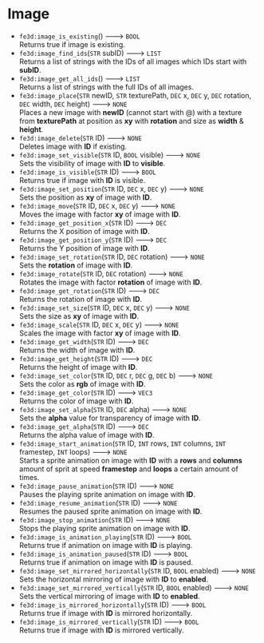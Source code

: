 # Image
- `fe3d:image_is_existing`() ---> `BOOL`  
  Returns true if image is existing.
- `fe3d:image_find_ids`(`STR` subID) ---> `LIST`  
  Returns a list of strings with the IDs of all images which IDs start with **subID**.
- `fe3d:image_get_all_ids`() ---> `LIST`  
  Returns a list of strings with the full IDs of all images.
- `fe3d:image_place`(`STR` newID, `STR` texturePath, `DEC` x, `DEC` y, `DEC` rotation, `DEC` width, `DEC` height) ---> `NONE`  
  Places a new image with **newID** (cannot start with @) with a texture from **texturePath** at position as **xy** with **rotation** and size as **width** & **height**.
- `fe3d:image_delete`(`STR` ID) ---> `NONE`  
  Deletes image with **ID** if existing.
- `fe3d:image_set_visible`(`STR` ID, `BOOL` visible) ---> `NONE`  
  Sets the visibility of image with **ID** to **visible**.
- `fe3d:image_is_visible`(`STR` ID) ---> `BOOL`  
  Returns true if image with **ID** is visible.
- `fe3d:image_set_position`(`STR` ID, `DEC` x, `DEC` y) ---> `NONE`  
  Sets the position as **xy** of image with **ID**.
- `fe3d:image_move`(`STR` ID, `DEC` x, `DEC` y) ---> `NONE`  
  Moves the image with factor **xy** of image with **ID**.
- `fe3d:image_get_position_x`(`STR` ID) ---> `DEC`  
  Returns the X position of image with **ID**.
- `fe3d:image_get_position_y`(`STR` ID) ---> `DEC`  
  Returns the Y position of image with **ID**.
- `fe3d:image_set_rotation`(`STR` ID, `DEC` rotation) ---> `NONE`  
  Sets the **rotation** of image with **ID**.
- `fe3d:image_rotate`(`STR` ID, `DEC` rotation) ---> `NONE`  
  Rotates the image with factor **rotation** of image with **ID**.
- `fe3d:image_get_rotation`(`STR` ID) ---> `DEC`  
  Returns the rotation of image with **ID**.
- `fe3d:image_set_size`(`STR` ID, `DEC` x, `DEC` y) ---> `NONE`  
  Sets the size as **xy** of image with **ID**.
- `fe3d:image_scale`(`STR` ID, `DEC` x, `DEC` y) ---> `NONE`  
  Scales the image with factor **xy** of image with **ID**.
- `fe3d:image_get_width`(`STR` ID) ---> `DEC`  
  Returns the width of image with **ID**.
- `fe3d:image_get_height`(`STR` ID) ---> `DEC`  
  Returns the height of image with **ID**.
- `fe3d:image_set_color`(`STR` ID, `DEC` r, `DEC` g, `DEC` b) ---> `NONE`  
  Sets the color as **rgb** of image with **ID**.
- `fe3d:image_get_color`(`STR` ID) ---> `VEC3`  
  Returns the color of image with **ID**.
- `fe3d:image_set_alpha`(`STR` ID, `DEC` alpha) ---> `NONE`  
  Sets the **alpha** value for transparency of image with **ID**.
- `fe3d:image_get_alpha`(`STR` ID) ---> `DEC`  
  Returns the alpha value of image with **ID**.
- `fe3d:image_start_animation`(`STR` ID, `INT` rows, `INT` columns, `INT` framestep, `INT` loops) ---> `NONE`  
  Starts a sprite animation on image with **ID** with a **rows** and **columns** amount of sprit at speed **framestep** and **loops** a certain amount of times.
- `fe3d:image_pause_animation`(`STR` ID) ---> `NONE`  
  Pauses the playing sprite animation on image with **ID**.
- `fe3d:image_resume_animation`(`STR` ID) ---> `NONE`  
  Resumes the paused sprite animation on image with **ID**.
- `fe3d:image_stop_animation`(`STR` ID) ---> `NONE`  
  Stops the playing sprite animation on image with **ID**.
- `fe3d:image_is_animation_playing`(`STR` ID) ---> `BOOL`  
  Returns true if animation on image with **ID** is playing.
- `fe3d:image_is_animation_paused`(`STR` ID) ---> `BOOL`  
  Returns true if animation on image with **ID** is paused.
- `fe3d:image_set_mirrored_horizontally`(`STR` ID, `BOOL` enabled) ---> `NONE`  
  Sets the horizontal mirroring of image with **ID** to **enabled**.
- `fe3d:image_set_mirrored_vertically`(`STR` ID, `BOOL` enabled) ---> `NONE`  
  Sets the vertical mirroring of image with **ID** to **enabled**.
- `fe3d:image_is_mirrored_horizontally`(`STR` ID) ---> `BOOL`  
  Returns true if image with **ID** is mirrored horizontally.
- `fe3d:image_is_mirrored_vertically`(`STR` ID) ---> `BOOL`  
  Returns true if image with **ID** is mirrored vertically.
